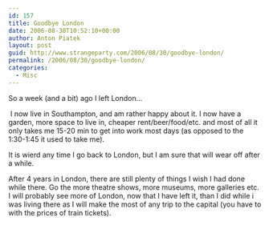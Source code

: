 ```yaml
---
id: 157
title: Goodbye London
date: 2006-08-30T10:52:10+00:00
author: Anton Piatek
layout: post
guid: http://www.strangeparty.com/2006/08/30/goodbye-london/
permalink: /2006/08/30/goodbye-london/
categories:
  - Misc
---
```

</p> 

So a week (and a bit) ago I left London&#8230; 

&nbsp;I now live in Southampton, and am rather happy about it. I now have a garden, more space to live in, cheaper rent/beer/food/etc. and most of all it only takes me 15-20 min to get into work most days (as opposed to the 1:30-1:45 it used to take me).

It is wierd any time I go back to London, but I am sure that will wear off after a while. 

After 4 years in London, there are still plenty of things I wish I had done while there. Go the more theatre shows, more museums, more galleries etc. I will probably see more of London, now that I have left it, than I did while i was living there as I will make the most of any trip to the capital (you have to with the prices of train tickets).
